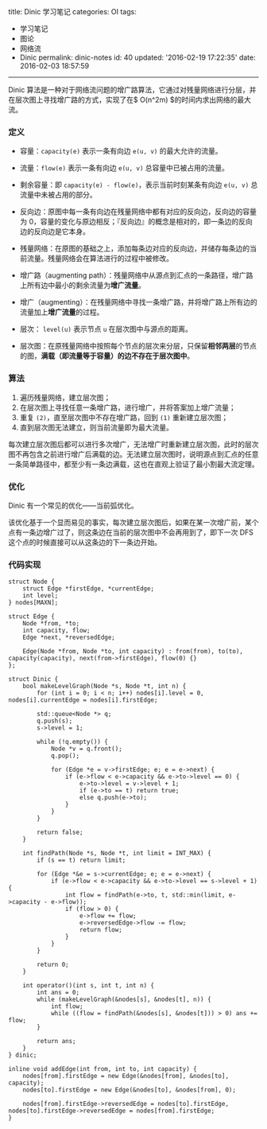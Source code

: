 title: Dinic 学习笔记
categories: OI
tags: 
  - 学习笔记
  - 图论
  - 网络流
  - Dinic
permalink: dinic-notes
id: 40
updated: '2016-02-19 17:22:35'
date: 2016-02-03 18:57:59
---

Dinic 算法是一种对于网络流问题的增广路算法，它通过对残量网络进行分层，并在层次图上寻找增广路的方式，实现了在$ O(n^2m) $的时间内求出网络的最大流。

<!-- more -->

### 定义
* 容量：`capacity(e)` 表示一条有向边 `e(u, v)` 的最大允许的流量。

* 流量：`flow(e)` 表示一条有向边 `e(u, v)` 总容量中已被占用的流量。

* 剩余容量：即 `capacity(e) - flow(e)`，表示当前时刻某条有向边 `e(u, v)` 总流量中未被占用的部分。

* 反向边：原图中每一条有向边在残量网络中都有对应的反向边，反向边的容量为 0，容量的变化与原边相反；『反向边』的概念是相对的，即一条边的反向边的反向边是它本身。

* 残量网络：在原图的基础之上，添加每条边对应的反向边，并储存每条边的当前流量。残量网络会在算法进行的过程中被修改。

* 增广路（augmenting path）：残量网络中从源点到汇点的一条路径，增广路上所有边中最小的剩余流量为**增广流量**。

* 增广（augmenting）：在残量网络中寻找一条增广路，并将增广路上所有边的流量加上**增广流量**的过程。

* 层次： `level(u)` 表示节点 `u` 在层次图中与源点的距离。

* 层次图：在原残量网络中按照每个节点的层次来分层，只保留**相邻两层**的节点的图，**满载（即流量等于容量）的边不存在于层次图中**。

### 算法
1. 遍历残量网络，建立层次图；
2. 在层次图上寻找任意一条增广路，进行增广，并将答案加上增广流量；
3. 重复 `(2)`，直至层次图中不存在增广路，回到 `(1)` 重新建立层次图；
4. 直到层次图无法建立，则当前流量即为最大流量。

每次建立层次图后都可以进行多次增广，无法增广时重新建立层次图，此时的层次图不再包含之前进行增广后满载的边。无法建立层次图时，说明源点到汇点的任意一条简单路径中，都至少有一条边满载，这也在直观上验证了最小割最大流定理。

### 优化
Dinic 有一个常见的优化——当前弧优化。

该优化基于一个显而易见的事实，每次建立层次图后，如果在某一次增广前，某个点有一条边增广过了，则这条边在当前的层次图中不会再用到了，即下一次 DFS 这个点的时候直接可以从这条边的下一条边开始。

### 代码实现
<!-- c++ -->
```
struct Node {
	struct Edge *firstEdge, *currentEdge;
	int level;
} nodes[MAXN];

struct Edge {
	Node *from, *to;
	int capacity, flow;
	Edge *next, *reversedEdge;

	Edge(Node *from, Node *to, int capacity) : from(from), to(to), capacity(capacity), next(from->firstEdge), flow(0) {}
};

struct Dinic {
	bool makeLevelGraph(Node *s, Node *t, int n) {
		for (int i = 0; i < n; i++) nodes[i].level = 0, nodes[i].currentEdge = nodes[i].firstEdge;

		std::queue<Node *> q;
		q.push(s);
		s->level = 1;

		while (!q.empty()) {
			Node *v = q.front();
			q.pop();

			for (Edge *e = v->firstEdge; e; e = e->next) {
				if (e->flow < e->capacity && e->to->level == 0) {
					e->to->level = v->level + 1;
					if (e->to == t) return true;
					else q.push(e->to);
				}
			}
		}

		return false;
	}

	int findPath(Node *s, Node *t, int limit = INT_MAX) {
		if (s == t) return limit;

		for (Edge *&e = s->currentEdge; e; e = e->next) {
			if (e->flow < e->capacity && e->to->level == s->level + 1) {
				int flow = findPath(e->to, t, std::min(limit, e->capacity - e->flow));
				if (flow > 0) {
					e->flow += flow;
					e->reversedEdge->flow -= flow;
					return flow;
				}
			}
		}

		return 0;
	}

	int operator()(int s, int t, int n) {
		int ans = 0;
		while (makeLevelGraph(&nodes[s], &nodes[t], n)) {
			int flow;
			while ((flow = findPath(&nodes[s], &nodes[t])) > 0) ans += flow;
		}

		return ans;
	}
} dinic;

inline void addEdge(int from, int to, int capacity) {
	nodes[from].firstEdge = new Edge(&nodes[from], &nodes[to], capacity);
	nodes[to].firstEdge = new Edge(&nodes[to], &nodes[from], 0);

	nodes[from].firstEdge->reversedEdge = nodes[to].firstEdge, nodes[to].firstEdge->reversedEdge = nodes[from].firstEdge;
}
```
